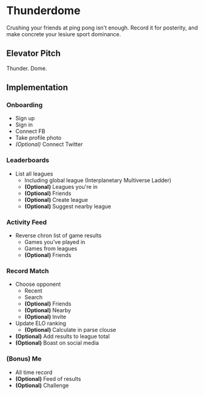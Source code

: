 # Thunderdome

Crushing your friends at ping pong isn't enough.  Record it for posterity, and make concrete your lesiure sport dominance.

## Elevator Pitch

Thunder.  Dome.

## Implementation

### Onboarding

 * Sign up
 * Sign in
 * Connect FB
 * Take profile photo
 * *(Optional)* Connect Twitter

### Leaderboards

 * List all leagues
   * Including global league (Interplanetary Multiverse Ladder)
   * **(Optional)** Leagues you're in
   * **(Optional)** Friends
   * **(Optional)** Create league
   * **(Optional)** Suggest nearby league

### Activity Feed

 * Reverse chron list of game results
   * Games you've played in
   * Games from leagues
   * **(Optional)** Friends

### Record Match

 * Choose opponent
   * Recent
   * Search
   * **(Optional)** Friends
   * **(Optional)** Nearby
   * **(Optional)** Invite
 * Update ELO ranking
   * **(Optional)** Calculate in parse clouse
 * **(Optional)** Add results to league total
 * **(Optional)** Boast on social media
 
### **(Bonus)** Me

 * All time record
 * **(Optional)** Feed of results
 * **(Optional)** Challenge
 
